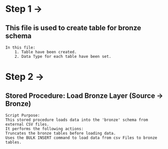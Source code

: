 # Step 1 ->
## This file is used to create table for bronze schema
	In this file:
		1. Table have been created.
		2. Data Type for each table have been set.


# Step 2 ->
## Stored Procedure: Load Bronze Layer (Source -> Bronze)

	Script Purpose:
	This stored procedure loads data into the 'bronze' schema from external CSV files.
	It performs the following actions:
	Truncates the bronze tables before loading data.
	Uses the BULK INSERT command to load data from csv Files to bronze tables.

